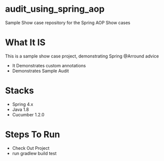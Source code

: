 # audit_using_spring_aop
Sample Show case repository for the Spring AOP Show cases

**What It IS**
=================================================================
This is a sample show case project, demonstrating Spring @Arround advice 
- It Demonstrates custom annotations
- Demonstrates Sample Audit 

**Stacks**
=================================================================
- Spring 4.x
- Java 1.8
- Cucumber 1.2.0

**Steps To Run**
================================================================
- Check Out Project
- run gradlew build test 
